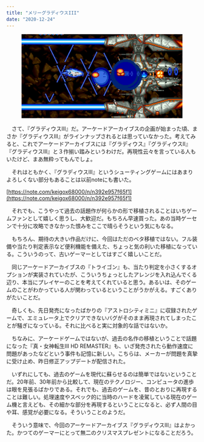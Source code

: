 ```yaml
---
title: "メリーグラディウスIII"
date: "2020-12-24"
---
```


<figure>

![](assets/nc876d1385163_080db094d0c04cb9999885cde5361a08.png)

</figure>

　さて、『グラディウスIII』だ。アーケードアーカイブスの企画が始まった頃、まさか『グラディウスIII』がラインナップされるとは思っていなかった。考えてみると、これでアーケードアーカイブスには『グラディウス』『グラディウスII』『グラディウスIII』と３作揃い踏みというわけだ。再現性云々を言っている人もいたけど、まあ無粋ってもんでしょ。

　それはともかく、『グラディウスIII』というシューティングゲームにはあまりよろしくない部分もあることは以前noteにも書いた。

[https://note.com/keigox68000/n/n392e957f65f1](https://note.com/keigox68000/n/n392e957f65f1)

　それでも、こうやって過去の話題作が何らかの形で移植されることはいちゲームファンとして嬉しく思うし、大歓迎だ。もちろん早速買った。あの当時ゲーセンで十分に攻略できなかった恨みをここで晴らそうという気にもなる。

　もちろん、期待の大きい作品だけに、今回はただのベタ移植ではない。フル装備や当たり判定表示など便利機能を備えた、ちょっと気の利いた移植になっている。こういうのって、古いゲーマーとしてはすごく嬉しいことだ。

　同じアーケードアーカイブスの『トライゴン』も、当たり判定を小さくするオプションが実装されていたが、こういうちょっとしたアレンジを入れ込んでくる辺り、本当にプレイヤーのことを考えてくれていると思う。あるいは、そのゲームのことがわかっている人が関わっているということがうかがえる。すごくありがたいことだ。

　奇しくも、先日発売になったばかりの『アストロシティミニ』に収録されたゲームで、エミュレータ上でクリアできないバグがそのまま再現されてしまったことが騒ぎになっている。それに比べると実に対象的な話ではないか。

　ちなみに、アーケードゲームではないが、過去の名作の移植ということで話題になった『真・女神転生III HD REMASTER』も、いざ発売されたら動作速度に問題があったなどという事件も記憶に新しい。こちらは、メーカーが問題を真摯に受け止め、昨日修正アップデートが配信された。

　いずれにしても、過去のゲームを現代に蘇らせるのは簡単ではないということだ。20年前、30年前から比較して、現在のテクノロジー、コンピュータの進歩は眼を見張るばかりである。それでも、過去のゲームを、昔のとおりに再現することは難しい。処理速度やスペック的に当時のハードを凌駕している現在のゲーム機と言えども、その細かな部分を再現するということになると、必ず人間の目や耳、感覚が必要になる。そういうことのようだ。

　そういう意味で、今回のアーケードアーカイブス『グラディウスIII』はよかった。かつてのゲーマーにとって無二のクリスマスプレゼントになることだろう。
